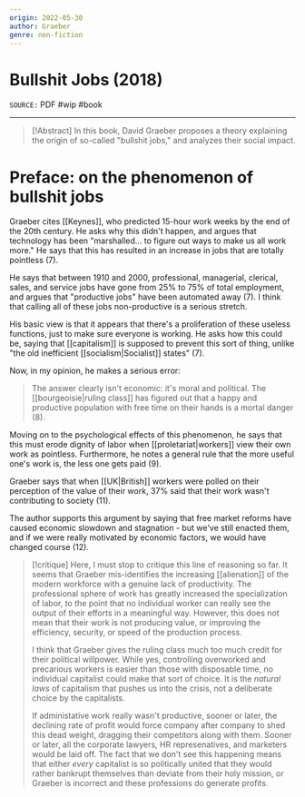 ```yaml
---
origin: 2022-05-30
author: Graeber
genre: non-fiction
---
```

# Bullshit Jobs (2018)
`SOURCE:` PDF
#wip #book 

---
> [!Abstract]
> In this book, David Graeber proposes a theory explaining the origin of so-called "bullshit jobs," and analyzes their social impact. 

# Preface: on the phenomenon of bullshit jobs
Graeber cites [[Keynes]], who predicted 15-hour work weeks by the end of the 20th century. He asks why this didn't happen, and argues that technology has been "marshalled... to figure out ways to make us all work more." He says that this has resulted in an increase in jobs that are totally pointless (7). 

He says that between 1910 and 2000, professional, managerial, clerical, sales, and service jobs have gone from 25% to 75% of total employment, and argues that "productive jobs" have been automated away (7). I think that calling all of these jobs non-productive is a serious stretch. 

His basic view is that it appears that there's a proliferation of these useless functions, just to make sure everyone is working. He asks how this could be, saying that [[capitalism]] is supposed to prevent this sort of thing, unlike "the old inefficient [[socialism|Socialist]] states" (7). 

Now, in my opinion, he makes a serious error:

> The answer clearly isn't economic: it's moral and political. The [[bourgeoisie|ruling class]] has figured out that a happy and productive population with free time on their hands is a mortal danger (8). 

Moving on to the psychological effects of this phenomenon, he says that this must erode dignity of labor when [[proletariat|workers]] view their own work as pointless. Furthermore, he notes a general rule that the more useful one's work is, the less one gets paid (9). 

Graeber says that when [[UK|British]] workers were polled on their perception of the value of their work, 37% said that their work wasn't contributing to society (11). 

The author supports this argument by saying that free market reforms have caused economic slowdown and stagnation - but we've still enacted them, and if we were really motivated by economic factors, we would have changed course (12). 

> [!critique] 
> Here, I must stop to critique this line of reasoning so far. It seems that Graeber mis-identifies the increasing [[alienation]] of the modern workforce with a genuine lack of productivity. The professional sphere of work has greatly increased the specialization of labor, to the point that no individual worker can really see the output of their efforts in a meaningful way. However, this does not mean that their work is not producing value, or improving the efficiency, security, or speed of the production process. 
> 
> I think that Graeber gives the ruling class much too much credit for their political willpower. While yes, controlling overworked and precarious workers is easier than those with disposable time, no individual capitalist could make that sort of choice. It is the *natural laws* of capitalism that pushes us into the crisis, not a deliberate choice by the capitalists. 
> 
> If administative work really wasn't productive, sooner or later, the declining rate of profit would force company after company to shed this dead weight, dragging their competitors along with them. Sooner or later, all the corporate lawyers, HR represenatives, and marketers would be laid off. The fact that we don't see this happening means that either *every* capitalist is so politically united that they would rather bankrupt themselves than deviate from their holy mission, or Graeber is incorrect and these professions do generate profits. 

